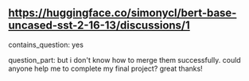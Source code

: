 ## https://huggingface.co/simonycl/bert-base-uncased-sst-2-16-13/discussions/1

contains_question: yes

question_part: but i don't know how to merge them successfully.  could anyone help me to complete my final project? great thanks!